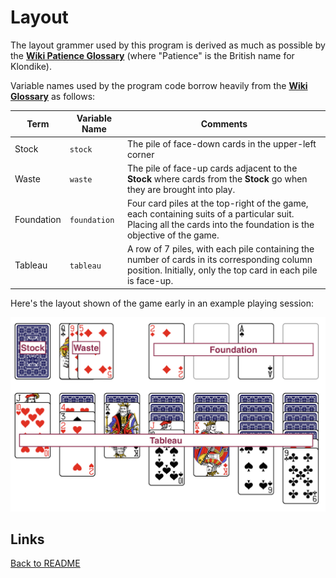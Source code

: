 # Layout

The layout grammer used by this program is derived as much as possible by the **[Wiki Patience Glossary](https://en.wikipedia.org/wiki/Glossary_of_patience_terms)** (where "Patience" is the British name for Klondike).

Variable names used by the program code borrow heavily from the **[Wiki Glossary](https://en.wikipedia.org/wiki/Glossary_of_patience_terms#Layout)** as follows:

| Term | Variable Name | Comments |
| --- | --- | --- |
| Stock | `stock` | The pile of face-down cards in the upper-left corner |
| Waste | `waste` | The pile of face-up cards adjacent to the **Stock** where cards from the **Stock** go when they are brought into play. |
| Foundation | `foundation` | Four card piles at the top-right of the game, each containing suits of a particular suit.  Placing all the cards into the foundation is the objective of the game. |
| Tableau | `tableau` | A row of 7 piles, with each pile containing the number of cards in its corresponding column position. Initially, only the top card in each pile is face-up. |

Here's the layout shown of the game early in an example playing session:

![working game](/docs/imgs/workingGame.png)

## Links

[Back to README](/README.md)
